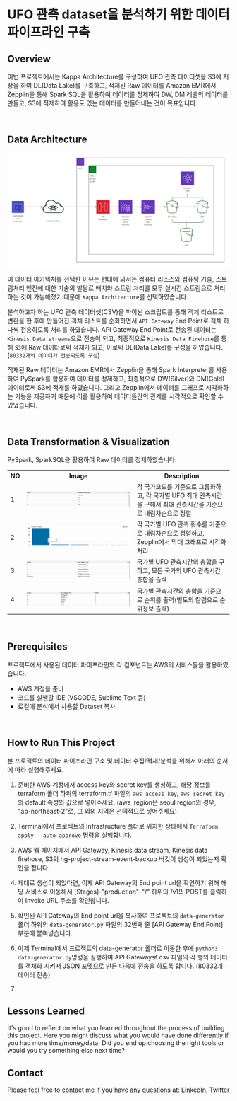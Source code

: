 # **UFO 관측 dataset을 분석하기 위한 데이터 파이프라인 구축**

## **Overview**

이번 프로젝트에서는 Kappa Architecture를 구성하여 UFO 관측 데이터셋을 S3에 저장을 하여 DL(Data Lake)를 구축하고, 적제된 Raw 데이터를 Amazon EMR에서 Zepplin을 통해 Spark SQL을 활용하여 데이터를 정제하여 DW, DM 레벨의 데이터를 만들고, S3에 적제하여 활용도 있는 데이터를 만들어내는 것이 목표입니다.

<br/>

## **Data Architecture**

![Example architecture image](assets/220621_ufo_dataset_analysis_aws_topology.png)


이 데이터 아키텍처를 선택한 이유는 현대에 와서는 컴퓨터 리소스와 컴퓨팅 기술, 스트림처리 엔진에 대한 기술의 발달로 배치와 스트림 처리를 모두 실시간 스트림으로 처리하는 것이 가능해졌기 때문에 `Kappa Architecture`를 선택하였습니다.

분석하고자 하는 UFO 관측 데이터셋(CSV)을 파이썬 스크립트를 통해 객체 리스트로 변환을 한 후에 만들어진 객체 리스트를 순회하면서 `API Gateway` End Point로 객체 하나씩 전송하도록 처리를 하였습니다. API Gateway End Point로 전송된 데이터는 `Kinesis Data streams`으로 전송이 되고, 최종적으로 `Kinesis Data Firehose`를 통해 `S3`에 Raw 데이터로써 적재가 되고, 이로써 DL(Data Lake)를 구성을 하였습니다. (`80332개의 데이터가 전송되도록 구성`)

적재된 Raw 데이터는 Amazon EMR에서 Zepplin을 통해 Spark Interpreter를 사용하여 PySpark를 활용하여 데이터를 정제하고, 최종적으로 DW(Silver)와 DM(Gold) 데이터로써 S3에 적재를 하였습니다. 그리고 Zepplin에서 데이터를 그래프로 시각화하는 기능을 제공하기 때문에 이를 활용하여 데이터들간의 관계를 시각적으로 확인할 수 있었습니다. 

<br/>

## **Data Transformation & Visualization**

PySpark, SparkSQL을 활용하여 Raw 데이터를 정제하였습니다.

<table>
    <tr>
        <th style="text-align:center">NO</th>
        <th style="text-align:center">Image</th>
        <th style="text-align:center">Description</th>
    </tr>
    <tr>
        <td>1</td>
        <td>
            <img src="assets/220609_max_duration_seconds_country.png" alt="" />
        </td>
        <td>각 국가코드를 기준으로 그룹화하고, 각 국가별 UFO 최대 관측시간을 구해서 최대 관측시간을 기준으로 내림차순으로 정렬</td>
    </tr>
    <tr>
        <td>2</td>
        <td>
            <img src="assets/220609_count_desc_in_country.png" alt="" />
        </td>
        <td>각 국가별 UFO 관측 횟수를 기준으로 내림차순으로 정렬하고, Zepplin에서 막대 그래프로 시각화 처리</td>
    </tr>
    <tr>
        <td>3</td>
        <td>
            <img src="assets/220609_total_sighting_time.png" alt="" />
        </td>
        <td>국가별 UFO 관측시간의 총합을 구하고, 모든 국가의 UFO 관측시간 총합을 출력</td>
    </tr>
    <tr>
        <td>4</td>
        <td>
            <img src="assets/220609_total_sighting_time_rank.png" alt="" />
        </td>
        <td>국가별 관측시간의 총합을 기준으로 순위를 출력(별도의 칼럼으로 순위정보 출력)</td>
    </tr>
</table>

<br/>

## **Prerequisites**
프로젝트에서 사용된 데이터 파이프라인의 각 컴포넌트는 AWS의 서비스들을 활용하였습니다. 

- AWS 계정을 준비
- 코드를 실행할 IDE (VSCODE, Sublime Text 등)
- 로컬에 분석에서 사용할 Dataset 복사

<br/>

## **How to Run This Project**

본 프로젝트의 데이터 파이프라인 구축 및 데이터 수집/적재/분석을 위해서 아래의 순서에 따라 실행해주세요.

1. 준비한 AWS 계정에서 access key와 secret key를 생성하고, 해당 정보를 terraform 폴더 하위의 terraform.tf 파일의 `aws_access_key`, `aws_secret_key`의 default 속성의 값으로 넣어주세요. (aws_region은 seoul region의 경우, "ap-northeast-2"로, 그 외의 지역은 선택적으로 넣어주세요)

2. Terminal에서 프로젝트의 Infrastructure 폴더로 위치한 상태에서 `Terraform apply --auto-approve` 명령을 실행합니다.

3. AWS 웹 페이지에서 API Gateway, Kinesis data stream, Kinesis data firehose, S3의 hg-project-stream-event-backup 버킷이 생성이 되었는지 확인을 합니다. 

4. 제대로 생성이 되었다면, 이제 API Gateway의 End point url을 확인하기 위해 해당 서비스로 이동해서 [Stages]-"production"-"/" 하위의 /v1의 POST를 클릭하여 Invoke URL 주소를 확인합니다. 

5. 확인된 API Gateway의 End point url을 복사하여 프로젝트의 `data-generator`폴더 하위의 `data-generator.py` 파일의 32번째 줄 [API Gateway End Point] 부분에 붙여넣습니다.

6. 이제 Terminal에서 프로젝트의 data-generator 폴더로 이동한 후에 `python3 data-generator.py`명령을 실행하여 API Gateway로 csv 파일의 각 행의 데이터를 객체화 시켜서 JSON 포멧으로 만든 다음에 전송을 하도록 합니다. (80332개 데이터 전송) 

7. 

## Lessons Learned

It's good to reflect on what you learned throughout the process of building this project. Here you might discuss what you would have done differently if you had more time/money/data. Did you end up choosing the right tools or would you try something else next time?

## Contact

Please feel free to contact me if you have any questions at: LinkedIn, Twitter
